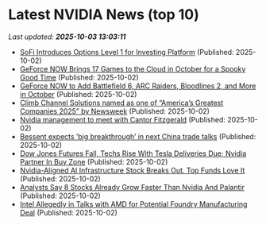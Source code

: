 # Latest NVIDIA News (top 10)
_Last updated: **2025-10-03 13:03:11**_

- [SoFi Introduces Options Level 1 for Investing Platform](http://www.pymnts.com/consumer-finance/2025/sofi-introduces-options-level-1-for-investing-platform/) (Published: 2025-10-02)
- [GeForce NOW Brings 17 Games to the Cloud in October for a Spooky Good Time](https://blogs.nvidia.com/?p=85493) (Published: 2025-10-02)
- [GeForce NOW to Add Battlefield 6, ARC Raiders, Bloodlines 2, and More in October](https://wccftech.com/geforce-now-to-add-battlefield-6-arc-raiders-bloodlines-2-and-more-in-october/) (Published: 2025-10-02)
- [Climb Channel Solutions named as one of “America’s Greatest Companies 2025” by Newsweek](https://www.globenewswire.com/news-release/2025/10/02/3160368/0/en/Climb-Channel-Solutions-named-as-one-of-America-s-Greatest-Companies-2025-by-Newsweek.html) (Published: 2025-10-02)
- [Nvidia management to meet with Cantor Fitzgerald](https://thefly.com/permalinks/entry.php/id4206816/NVDA-Nvidia-management-to-meet-with-Cantor-Fitzgerald) (Published: 2025-10-02)
- [Bessent expects ’big breakthrough’ in next China trade talks](https://finance.yahoo.com/news/bessent-expects-big-breakthrough-next-123033686.html) (Published: 2025-10-02)
- [Dow Jones Futures Fall, Techs Rise With Tesla Deliveries Due; Nvidia Partner In Buy Zone](https://biztoc.com/x/a69ee178392dd6b2) (Published: 2025-10-02)
- [Nvidia-Aligned AI Infrastructure Stock Breaks Out. Top Funds Love It](https://biztoc.com/x/a9e3cc50a7483f34) (Published: 2025-10-02)
- [Analysts Say 8 Stocks Already Grow Faster Than Nvidia And Palantir](https://biztoc.com/x/0e0a92190e1f5112) (Published: 2025-10-02)
- [Intel Allegedly in Talks with AMD for Potential Foundry Manufacturing Deal](https://www.techpowerup.com/341561/intel-allegedly-in-talks-with-amd-for-potential-foundry-manufacturing-deal) (Published: 2025-10-02)
